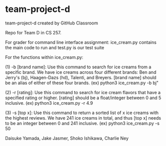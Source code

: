 # team-project-d
team-project-d created by GitHub Classroom

Repo for Team D in CS 257. 

For grader for command line interface assignment:
ice_cream.py contains the main code to run and test.py is our test suite

For the functions within ice_cream.py: 

(1) -b [brand name]: Use this command to search for ice creams from a specific
                brand. We have ice creams across four different brands: Ben and Jerry's (bj),
                Haagen-Dazs (hd), Talenti, and Breyers. [brand name] should be an alias of
                either of these four brands.
                                   (ex) python3 ice_cream.py -b bj"
                                   
(2) -r [rating]: Use this command to search for ice cream flavors that have a
               specified rating or higher. [rating] should be a float/integer between 0 and 5
               inclusive.
                                    (ex) python3 ice_cream.py -r 4.9
                                    
(3) -s [top x]: Use this command to return a sorted list of x ice creams with 
               the highest reviews. We have 241 ice creams in total, and thus [top x] 
               needs to be an integer between 0 and 241 inclusive. 
                                    (ex) python3 ice_cream.py -s 50

Daisuke Yamada, Jake Jasmer, Shoko Ishikawa, Charlie Ney
